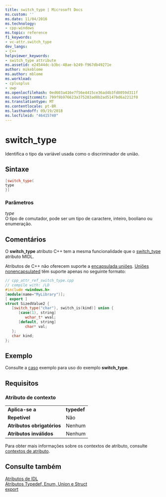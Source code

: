```yaml
---
title: switch_type | Microsoft Docs
ms.custom: ''
ms.date: 11/04/2016
ms.technology:
- cpp-windows
ms.topic: reference
f1_keywords:
- vc-attr.switch_type
dev_langs:
- C++
helpviewer_keywords:
- switch_type attribute
ms.assetid: e24544dc-b3bc-48ae-b249-f967db49271e
author: mikeblome
ms.author: mblome
ms.workload:
- cplusplus
- uwp
ms.openlocfilehash: 0ed603a416e7f56e4415ce36ad4b3fd8059d311f
ms.sourcegitcommit: 799f9b976623a375203ad8b2ad5147bd6a2212f0
ms.translationtype: MT
ms.contentlocale: pt-BR
ms.lasthandoff: 09/19/2018
ms.locfileid: "46415740"
---
```

# <a name="switchtype"></a>switch_type

Identifica o tipo da variável usada como o discriminador de união.

## <a name="syntax"></a>Sintaxe

```cpp
[switch_type(
type
}]
```

### <a name="parameters"></a>Parâmetros

*type*<br/>
O tipo de comutador, pode ser um tipo de caractere, inteiro, booliano ou enumeração.

## <a name="remarks"></a>Comentários

O **switch_type** atributo C++ tem a mesma funcionalidade que o [switch_type](/windows/desktop/Midl/switch-type) atributo MIDL.

Atributos de C++ não oferecem suporte a [encapsulada uniões](/windows/desktop/Midl/encapsulated-unions). [Uniões nonencapsulated](/windows/desktop/Midl/nonencapsulated-unions) têm suporte apenas no seguinte formato:

```cpp
// cpp_attr_ref_switch_type.cpp
// compile with: /LD
#include <windows.h>
[module(name="MyLibrary")];
[ export ]
struct SizedValue2 {
   [switch_type("char"), switch_is(kind)] union {
      [case(1), string]
         wchar_t* wval;
      [default, string]
         char* val;
   };
   char kind;
};
```

## <a name="example"></a>Exemplo

Consulte a [caso](../windows/case-cpp.md) exemplo para uso do exemplo **switch_type**.

## <a name="requirements"></a>Requisitos

### <a name="attribute-context"></a>Atributo de contexto

|||
|-|-|
|**Aplica-se a**|**typedef**|
|**Repetível**|Não|
|**Atributos obrigatórios**|Nenhum|
|**Atributos inválidos**|Nenhum|

Para obter mais informações sobre os contextos de atributo, consulte [contextos de atributo](../windows/attribute-contexts.md).

## <a name="see-also"></a>Consulte também

[Atributos de IDL](../windows/idl-attributes.md)<br/>
[Atributos Typedef, Enum, Union e Struct](../windows/typedef-enum-union-and-struct-attributes.md)<br/>
[export](../windows/export.md)  
